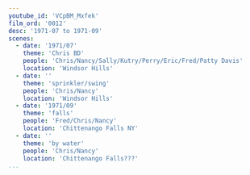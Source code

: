 ```yaml
---
youtube_id: 'VCpBM_Mxfek'
film_ord: '0012'
desc: '1971-07 to 1971-09'
scenes:
  - date: '1971/07'
    theme: 'Chris BD'
    people: 'Chris/Nancy/Sally/Kutry/Perry/Eric/Fred/Patty Davis'
    location: 'Windsor Hills'
  - date: ''
    theme: 'sprinkler/swing'
    people: 'Chris/Nancy'
    location: 'Windsor Hills'
  - date: '1971/09'
    theme: 'falls'
    people: 'Fred/Chris/Nancy'
    location: 'Chittenango Falls NY'
  - date: ''
    theme: 'by water'
    people: 'Chris/Nancy'
    location: 'Chittenango Falls???'
...
```

